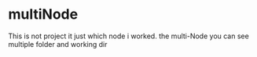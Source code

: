 # multiNode
This is not project it just which node i worked. the multi-Node you can see multiple folder and working dir
